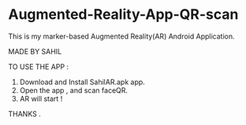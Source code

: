 # Augmented-Reality-App-QR-scan
This is my marker-based Augmented Reality(AR) Android Application.

MADE BY SAHIL 

TO USE THE APP : 
1. Download and Install SahilAR.apk app.
2. Open the app , and scan faceQR.
3. AR will start ! 


THANKS .
